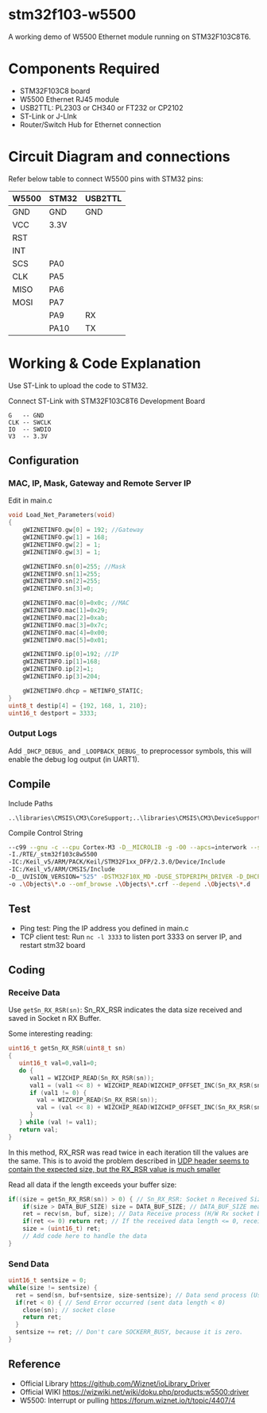 # stm32f103-w5500

A working demo of W5500 Ethernet module running on STM32F103C8T6.

# Components Required

* STM32F103C8 board
* W5500 Ethernet RJ45 module
* USB2TTL: PL2303 or CH340 or FT232 or CP2102
* ST-Link or J-LInk
* Router/Switch Hub for Ethernet connection

# Circuit Diagram and connections

Refer below table to connect W5500 pins with STM32 pins:

| W5500     | STM32    | USB2TTL      |
| --------- | -------- | ------------ |
| GND       | GND      | GND          |
| VCC       | 3.3V     |              |
| RST       |          |              |
| INT       |          |              |
| SCS       | PA0      |              |
| CLK       | PA5      |              |
| MISO      | PA6      |              |
| MOSI      | PA7      |              |
|           | PA9      | RX           |
|           | PA10     | TX           |


# Working & Code Explanation

Use ST-Link to upload the code to STM32.  

Connect ST-Link with STM32F103C8T6 Development Board
```
G   -- GND
CLK -- SWCLK
IO  -- SWDIO
V3  -- 3.3V
```

## Configuration

### MAC, IP, Mask, Gateway and Remote Server IP

Edit in main.c
```c
void Load_Net_Parameters(void)
{
	gWIZNETINFO.gw[0] = 192; //Gateway
	gWIZNETINFO.gw[1] = 168;
	gWIZNETINFO.gw[2] = 1;
	gWIZNETINFO.gw[3] = 1;

	gWIZNETINFO.sn[0]=255; //Mask
	gWIZNETINFO.sn[1]=255;
	gWIZNETINFO.sn[2]=255;
	gWIZNETINFO.sn[3]=0;

	gWIZNETINFO.mac[0]=0x0c; //MAC
	gWIZNETINFO.mac[1]=0x29;
	gWIZNETINFO.mac[2]=0xab;
	gWIZNETINFO.mac[3]=0x7c;
	gWIZNETINFO.mac[4]=0x00;
	gWIZNETINFO.mac[5]=0x01;

	gWIZNETINFO.ip[0]=192; //IP
	gWIZNETINFO.ip[1]=168;
	gWIZNETINFO.ip[2]=1;
	gWIZNETINFO.ip[3]=204;

	gWIZNETINFO.dhcp = NETINFO_STATIC;
}
uint8_t destip[4] = {192, 168, 1, 210};
uint16_t destport = 3333;
```

### Output Logs

Add `_DHCP_DEBUG_` and `_LOOPBACK_DEBUG_` to preprocessor symbols, this will enable the debug log output (in UART1).

## Compile 

Include Paths
```
..\libraries\CMSIS\CM3\CoreSupport;..\libraries\CMSIS\CM3\DeviceSupport\ST\STM32F10x;..\libraries\CMSIS\CM3\DeviceSupport\ST\STM32F10x\startup\arm;..\libraries\STM32F10x_StdPeriph_Driver\inc;..\hardware;..\user
```
Compile Control String
```bash
--c99 --gnu -c --cpu Cortex-M3 -D__MICROLIB -g -O0 --apcs=interwork --split_sections -I ../libraries/CMSIS/CM3/CoreSupport -I ../libraries/CMSIS/CM3/DeviceSupport/ST/STM32F10x -I ../libraries/CMSIS/CM3/DeviceSupport/ST/STM32F10x/startup/arm -I ../libraries/STM32F10x_StdPeriph_Driver/inc -I ../hardware -I ../user
-I./RTE/_stm32f103c8w5500
-IC:/Keil_v5/ARM/PACK/Keil/STM32F1xx_DFP/2.3.0/Device/Include
-IC:/Keil_v5/ARM/CMSIS/Include
-D__UVISION_VERSION="525" -DSTM32F10X_MD -DUSE_STDPERIPH_DRIVER -D_DHCP_DEBUG_ -D_LOOPBACK_DEBUG_
-o .\Objects\*.o --omf_browse .\Objects\*.crf --depend .\Objects\*.d
```

## Test

* Ping test: Ping the IP address you defined in main.c
* TCP client test: Run `nc -l 3333` to listen port 3333 on server IP, and restart stm32 board

## Coding

### Receive Data

Use `getSn_RX_RSR(sn)`: Sn_RX_RSR indicates the data size received and saved in Socket n RX Buffer.

Some interesting reading:
```c
uint16_t getSn_RX_RSR(uint8_t sn)
{
   uint16_t val=0,val1=0;
   do {
      val1 = WIZCHIP_READ(Sn_RX_RSR(sn));
      val1 = (val1 << 8) + WIZCHIP_READ(WIZCHIP_OFFSET_INC(Sn_RX_RSR(sn),1));
      if (val1 != 0) {
        val = WIZCHIP_READ(Sn_RX_RSR(sn));
        val = (val << 8) + WIZCHIP_READ(WIZCHIP_OFFSET_INC(Sn_RX_RSR(sn),1));
      }
   } while (val != val1);
   return val;
}
```
In this method, RX_RSR was read twice in each iteration till the values are the same. This is to avoid the problem described in [UDP header seems to contain the expected size, but the RX_RSR value is much smaller](https://forum.wiznet.io/t/topic/6736/3)

Read all data if the length exceeds your buffer size:
```c
if((size = getSn_RX_RSR(sn)) > 0) { // Sn_RX_RSR: Socket n Received Size Register, Receiving data length
	if(size > DATA_BUF_SIZE) size = DATA_BUF_SIZE; // DATA_BUF_SIZE means user defined buffer size (array)
	ret = recv(sn, buf, size); // Data Receive process (H/W Rx socket buffer -> User's buffer)
	if(ret <= 0) return ret; // If the received data length <= 0, receive failed and process end
	size = (uint16_t) ret;
	// Add code here to handle the data
}
```

### Send Data

```c
uint16_t sentsize = 0;
while(size != sentsize) {
  ret = send(sn, buf+sentsize, size-sentsize); // Data send process (User's buffer -> Destination through H/W Tx socket buffer)
  if(ret < 0) { // Send Error occurred (sent data length < 0)
    close(sn); // socket close
    return ret;
  }
  sentsize += ret; // Don't care SOCKERR_BUSY, because it is zero.
}
```


## Reference

* Official Library
https://github.com/Wiznet/ioLibrary_Driver
* Official WIKI
https://wizwiki.net/wiki/doku.php/products:w5500:driver
* W5500: Interrupt or pulling
https://forum.wiznet.io/t/topic/4407/4